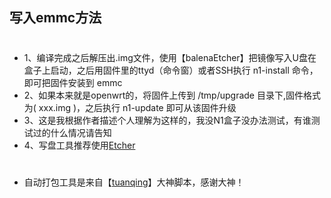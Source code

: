 ## 写入emmc方法
#
- 1、编译完成之后解压出.img文件，使用【balenaEtcher】把镜像写入U盘在盒子上启动，之后用固件里的ttyd（命令窗）或者SSH执行 n1-install 命令，即可把固件安装到 emmc
- 2、如果本来就是openwrt的，将固件上传到 /tmp/upgrade 目录下,固件格式为( xxx.img )，之后执行 n1-update 即可从该固件升级
- 3、这是我根据作者描述个人理解为这样的，我没N1盒子没办法测试，有谁测试过的什么情况请告知
- 4、写盘工具推荐使用[Etcher](https://www.balena.io/etcher/)
#
- 自动打包工具是来自【[tuanqing](https://github.com/tuanqing/mknop)】大神脚本，感谢大神！
